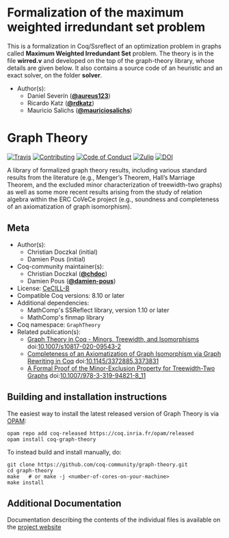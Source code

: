 
# Formalization of the maximum weighted irredundant set problem

This is a formalization in Coq/Ssreflect of an optimization problem in graphs called **Maximum Weighted Irredundant Set** problem.
The theory is in the file **wirred.v** and developed on the top of the graph-theory library, whose details are given below.
It also contains a source code of an heuristic and an exact solver, on the folder **solver**.

- Author(s):
  - Daniel Severín ([**@aureus123**](https://github.com/aureus123))
  - Ricardo Katz ([**@rdkatz**](https://github.com/rdkatz))
  - Mauricio Salichs ([**@mauriciosalichs**](https://github.com/mauriciosalichs))

# Graph Theory

[![Travis][travis-shield]][travis-link]
[![Contributing][contributing-shield]][contributing-link]
[![Code of Conduct][conduct-shield]][conduct-link]
[![Zulip][zulip-shield]][zulip-link]
[![DOI][doi-shield]][doi-link]

[travis-shield]: https://travis-ci.com/coq-community/graph-theory.svg?branch=master
[travis-link]: https://travis-ci.com/coq-community/graph-theory/builds

[contributing-shield]: https://img.shields.io/badge/contributions-welcome-%23f7931e.svg
[contributing-link]: https://github.com/coq-community/manifesto/blob/master/CONTRIBUTING.md

[conduct-shield]: https://img.shields.io/badge/%E2%9D%A4-code%20of%20conduct-%23f15a24.svg
[conduct-link]: https://github.com/coq-community/manifesto/blob/master/CODE_OF_CONDUCT.md

[zulip-shield]: https://img.shields.io/badge/chat-on%20zulip-%23c1272d.svg
[zulip-link]: https://coq.zulipchat.com/#narrow/stream/237663-coq-community-devs.20.26.20users


[doi-shield]: https://zenodo.org/badge/DOI/10.1007/s10817-020-09543-2.svg
[doi-link]: https://doi.org/10.1007/s10817-020-09543-2

A library of formalized graph theory results, including various
standard results from the literature (e.g., Menger’s Theorem, Hall’s
Marriage Theorem, and the excluded minor characterization of
treewidth-two graphs) as well as some more recent results arising
from the study of relation algebra within the ERC CoVeCe project
(e.g., soundness and completeness of an axiomatization of graph
isomorphism).

## Meta

- Author(s):
  - Christian Doczkal (initial)
  - Damien Pous (initial)
- Coq-community maintainer(s):
  - Christian Doczkal ([**@chdoc**](https://github.com/chdoc))
  - Damien Pous ([**@damien-pous**](https://github.com/damien-pous))
- License: [CeCILL-B](LICENSE)
- Compatible Coq versions: 8.10 or later
- Additional dependencies:
  - MathComp's SSReflect library, version 1.10 or later
  - MathComp's finmap library
- Coq namespace: `GraphTheory`
- Related publication(s):
  - [Graph Theory in Coq - Minors, Treewidth, and Isomorphisms](https://hal.archives-ouvertes.fr/hal-02316859) doi:[10.1007/s10817-020-09543-2](https://doi.org/10.1007/s10817-020-09543-2)
  - [Completeness of an Axiomatization of Graph Isomorphism via Graph Rewriting in Coq](https://hal.archives-ouvertes.fr/hal-02333553) doi:[10.1145/3372885.3373831](https://doi.org/10.1145/3372885.3373831)
  - [A Formal Proof of the Minor-Exclusion Property for Treewidth-Two Graphs](https://hal.archives-ouvertes.fr/hal-01703922) doi:[10.1007/978-3-319-94821-8_11](https://doi.org/10.1007/978-3-319-94821-8_11)

## Building and installation instructions

The easiest way to install the latest released version of Graph Theory
is via [OPAM](https://opam.ocaml.org/doc/Install.html):

```shell
opam repo add coq-released https://coq.inria.fr/opam/released
opam install coq-graph-theory
```

To instead build and install manually, do:

``` shell
git clone https://github.com/coq-community/graph-theory.git
cd graph-theory
make   # or make -j <number-of-cores-on-your-machine> 
make install
```


## Additional Documentation
Documentation describing the contents of the individual files is available on the [project website](https://perso.ens-lyon.fr/damien.pous/covece/graphs/)
